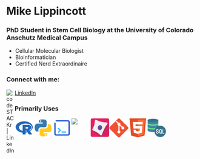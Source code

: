 # Mike Lippincott
###  
### PhD Student in Stem Cell Biology at the University of Colorado Anschutz Medical Campus
- Cellular Molecular Biologist
- Bioinformatician
- Certified Nerd Extraordinaire

### Connect with me:

<img align="left" alt="codeSTACKr | LinkedIn" width="22px" src="https://cdn.jsdelivr.net/npm/simple-icons@v3/icons/linkedin.svg"/> [LinkedIn](https://www.linkedin.com/in/mlippincott/)


### Primarily Uses
<img align="left" width="50px" src="Images/R.png" />
<img align="left" width="50px" src="Images/python.svg" />
<img align="left" width="50px" src="Images/Bash.png" />
<img align="left" width="50px" src="https://upload.wikimedia.org/wikipedia/commons/thumb/5/55/FIJI_%28software%29_Logo.svg/1200px-FIJI_%28software%29_Logo.svg.png" />    
<img align="left" width="50px" src="Images/710590.png" />
<img align="left" width="50px" src="Images/Git-Icon-1788C.png" />
<img align="left" width="50px" src="Images/HTML.png" />
<img align="left" width="50px" src="Images/SQL.png" />
